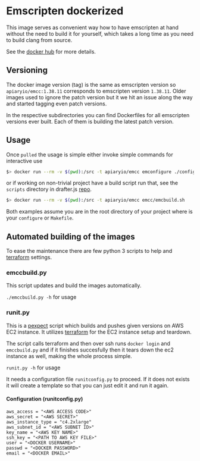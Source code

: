 # Emscripten dockerized

This image serves as convenient way how to have emscripten at hand
without the need to build it for yourself, which takes a long time as
you need to build clang from source.

See the [docker hub](https://hub.docker.com/r/apiaryio/emcc/) for more details.

## Versioning

The docker image version (tag) is the same as emscripten version so
`apiaryio/emcc:1.38.11` corresponds to emscripten version `1.38.11`. Older
images used to ignore the patch version but it we hit an issue along the way and
started tagging even patch versions.

In the respective subdirectories you can find Dockerfiles for all emscripten
versions ever built. Each of them is building the latest patch version.

## Usage

Once `pulled` the usage is simple either invoke simple commands for
interactive use

```sh
$> docker run --rm -v $(pwd):/src -t apiaryio/emcc emconfigure ./configure
```

or if working on non-trivial project have a build script run that, see
the `scripts` directory in drafter.js
[repo](https://github.com/apiaryio/drafter.js).

```sh
$> docker run --rm -v $(pwd):/src -t apiaryio/emcc emcc/emcbuild.sh
```

Both examples assume you are in the root directory of your project
where is your `configure` or `Makefile`.


## Automated building of the images

To ease the maintenance there are few python 3 scripts to help and
[terraform](https://www.terraform.io/) settings.

### emccbuild.py

This script updates and build the images automatically.

`./emccbuild.py -h` for usage


### runit.py

This is a
[pexpect](http://pexpect.readthedocs.io/en/stable/index.html) script
which builds and pushes given versions on AWS EC2 instance. It
utilizes [terraform](https://www.terraform.io/) for the EC2 instance
setup and teardown.

The script calls terraform and then over ssh runs `docker login` and
`emccbuild.py` and if it finishes succesfully then it tears down the
ec2 instance as well, making the whole process simple.

`runit.py -h` for usage

It needs a configuration file `runitconfig.py` to proceed. If it does not exists it
will create a template so that you can just edit it and run it again.

#### Configuration (runitconfig.py)

```
aws_access = "<AWS ACCESS CODE>"
aws_secret = "<AWS SECRET>"
aws_instance_type = "c4.2xlarge"
aws_subnet_id = "<AWS SUBNET ID>"
key_name = "<AWS KEY NAME>"
ssh_key = "<PATH TO AWS KEY FILE>"
user = "<DOCKER USERNAME>"
passwd = "<DOCKER PASSWORD>"
email = "<DOCKER EMAIL>"
```
